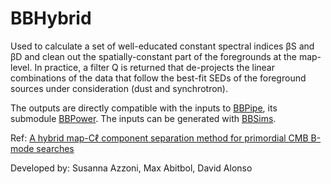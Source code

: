# BBHybrid

Used to calculate a set of well-educated constant spectral indices βS and βD and clean out the
spatially-constant part of the foregrounds at the map-level. In practice, a filter Q is returned
that de-projects the linear combinations of the data that follow the best-fit SEDs of the
foreground sources under consideration (dust and synchrotron).

The outputs are directly compatible with the inputs to [BBPipe](https://github.com/simonsobs/BBPipe),
its submodule [BBPower](https://github.com/simonsobs/BBPower). 
The inputs can be generated with [BBSims](https://github.com/susannaaz/BBSims).

Ref:
[A hybrid map-Cℓ  component separation method for primordial CMB B-mode searches](https://iopscience.iop.org/article/10.1088/1475-7516/2023/03/035)

Developed by: Susanna Azzoni, Max Abitbol, David Alonso